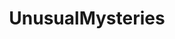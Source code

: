---
title: UnusualMysteries
crosslinks:
- CrimeScene
- HoustonHistory
- explainlikeimfive
- UnresolvedMysteries
- truecrimereview
- TrueCrimeDiscussion
---